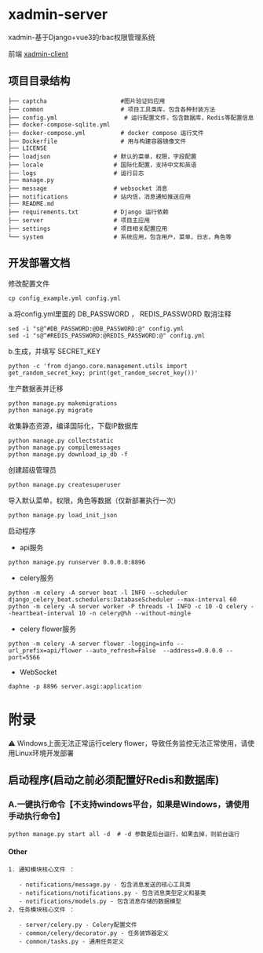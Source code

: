 # xadmin-server

xadmin-基于Django+vue3的rbac权限管理系统

前端 [xadmin-client](https://github.com/nineaiyu/xadmin-client)

## 项目目录结构
~~~
├── captcha                     #图片验证码应用
├── common                      # 项目工具类库，包含各种封装方法
├── config.yml                   # 运行配置文件，包含数据库，Redis等配置信息
├── docker-compose-sqlite.yml
├── docker-compose.yml          # docker compose 运行文件
├── Dockerfile                  # 用与构建容器镜像文件
├── LICENSE
├── loadjson                  # 默认的菜单，权限，字段配置
├── locale                    # 国际化配置，支持中文和英语
├── logs                      # 运行日志
├── manage.py
├── message                   # websocket 消息
├── notifications             # 站内信，消息通知推送应用
├── README.md
├── requirements.txt          # Django 运行依赖
├── server                    # 项目主应用
├── settings                  # 项目相关配置应用
└── system                    # 系统应用，包含用户，菜单，日志，角色等
~~~

## 开发部署文档

修改配置文件
~~~ shell
cp config_example.yml config.yml
~~~
a.将config.yml里面的 DB_PASSWORD ， REDIS_PASSWORD 取消注释
~~~ shell
sed -i "s@^#DB_PASSWORD:@DB_PASSWORD:@" config.yml
sed -i "s@^#REDIS_PASSWORD:@REDIS_PASSWORD:@" config.yml
~~~
b.生成，并填写 SECRET_KEY

~~~ shell
python -c 'from django.core.management.utils import get_random_secret_key; print(get_random_secret_key())'
~~~
生产数据表并迁移
~~~ shell
python manage.py makemigrations
python manage.py migrate
~~~
收集静态资源，编译国际化，下载IP数据库
~~~ shell
python manage.py collectstatic
python manage.py compilemessages
python manage.py download_ip_db -f
~~~
创建超级管理员
~~~ shell
python manage.py createsuperuser
~~~
导入默认菜单，权限，角色等数据（仅新部署执行一次）
~~~ shell
python manage.py load_init_json
~~~
启动程序
- api服务
~~~ shell
python manage.py runserver 0.0.0.0:8896
~~~
- celery服务
~~~ shell
python -m celery -A server beat -l INFO --scheduler django_celery_beat.schedulers:DatabaseScheduler --max-interval 60
python -m celery -A server worker -P threads -l INFO -c 10 -Q celery --heartbeat-interval 10 -n celery@%h --without-mingle
~~~
- celery flower服务
~~~ shell
python -m celery -A server flower -logging=info --url_prefix=api/flower --auto_refresh=False  --address=0.0.0.0 --port=5566
~~~
- WebSocket
~~~ shell
daphne -p 8896 server.asgi:application
~~~
# 附录

⚠️ Windows上面无法正常运行celery flower，导致任务监控无法正常使用，请使用Linux环境开发部署

## 启动程序(启动之前必须配置好Redis和数据库)

### A.一键执行命令【不支持windows平台，如果是Windows，请使用 手动执行命令】

```shell
python manage.py start all -d  # -d 参数是后台运行，如果去掉，则前台运行
```


#### Other
~~~
1. 通知模块核心文件 ：
   
   - notifications/message.py - 包含消息发送的核心工具类
   - notifications/notifications.py - 包含消息类型定义和基类
   - notifications/models.py - 包含消息存储的数据模型
2. 任务模块核心文件 ：
   
   - server/celery.py - Celery配置文件
   - common/celery/decorator.py - 任务装饰器定义
   - common/tasks.py - 通用任务定义
~~~
